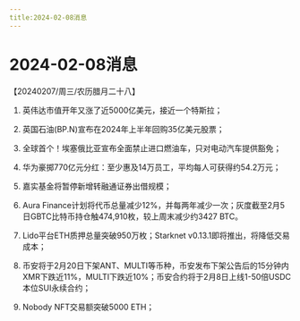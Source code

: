 ```yaml
---
title:2024-02-08消息
---
```

# 2024-02-08消息
【20240207/周三/农历腊月二十八】
1. 英伟达市值开年又涨了近5000亿美元，接近一个特斯拉；

2. 英国石油(BP.N)宣布在2024年上半年回购35亿美元股票；

3. 全球首个！埃塞俄比亚宣布全面禁止进口燃油车，只对电动汽车提供豁免；

4. 华为豪掷770亿元分红：至少惠及14万员工，平均每人可获得约54.2万元；

5. 嘉实基金将暂停新增转融通证券出借规模；

6. Aura Finance计划将代币总量减少12%，并每两年减少一次；灰度截至2月5日GBTC比特币持仓触474,910枚，较上周末减少约3427 BTC。

7. Lido平台ETH质押总量突破950万枚；Starknet v0.13.1即将推出，将降低交易成本；

8. 币安将于2月20日下架ANT、MULTI等币种，币安发布下架公告后的15分钟内XMR下跌近11%，MULTI下跌近10%；币安合约将于2月8日上线1-50倍USDC本位SUI永续合约；

9. Nobody NFT交易额突破5000 ETH；